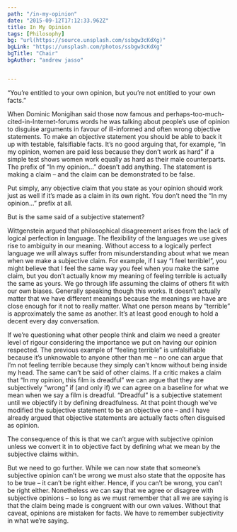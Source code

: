 ```yaml
---
path: "/in-my-opinion"
date: "2015-09-12T17:12:33.962Z"
title: In My Opinion
tags: [Philosophy]
bg: "url(https://source.unsplash.com/ssbgw3cKdXg)"
bgLink: "https://unsplash.com/photos/ssbgw3cKdXg"
bgTitle: "Chair"
bgAuthor: "andrew jasso"


---
```

“You’re entitled to your own opinion, but you’re not entitled to your own facts.”

When Dominic Monigihan said those now famous and perhaps-too-much-cited-in-Internet-forums words he was talking about people’s use of opinion to disguise arguments in favour of ill-informed and often wrong objective statements. To make an objective statement you should be able to back it up with testable, falsifiable facts. It’s no good arguing that, for example, “In my opinion, women are paid less because they don’t work as hard” if a simple test shows women work equally as hard as their male counterparts. The prefix of “In my opinion…” doesn’t add anything. The statement is making a claim – and the claim can be demonstrated to be false.

Put simply, any objective claim that you state as your opinion should work just as well if it’s made as a claim in its own right. You don’t need the “In my opinion…” prefix at all.

But is the same said of a subjective statement?
<!-- more -->
Wittgenstein argued that philosophical disagreement arises from the lack of logical perfection in language. The flexibility of the languages we use gives rise to ambiguity in our meaning. Without access to a logically perfect language we will always suffer from misunderstanding about what we mean when we make a subjective claim. For example, if I say “I feel terrible!”, you might believe that I feel the same way you feel when you make the same claim, but you don’t actually know my meaning of feeling terrible is actually the same as yours. We go through life assuming the claims of others fit with our own biases. Generally speaking though this works. It doesn’t actually matter that we have different meanings because the meanings we have are close enough for it not to really matter. What one person means by “terrible” is approximately the same as another. It’s at least good enough to hold a decent every day conversation.

If we’re questioning what other people think and claim we need a greater level of rigour considering the importance we put on having our opinion respected. The previous example of “feeling terrible” is unfalsifiable because it’s unknowable to anyone other than me – no one can argue that I’m not feeling terrible because they simply can’t know without being inside my head. The same can’t be said of other claims. If a critic makes a claim that “In my opinion, this film is dreadful” we can argue that they are subjectively “wrong” if (and only if) we can agree on a baseline for what we mean when we say a film is dreadful. “Dreadful” is a subjective statement until we objectify it by defining dreadfulness. At that point though we’ve modified the subjective statement to be an objective one – and I have already argued that objective statements are actually facts often disguised as opinion.

The consequence of this is that we can’t argue with subjective opinion unless we convert it in to objective fact by defining what we mean by the subjective claims within.

But we need to go further. While we can now state that someone’s subjective opinion can’t be wrong we must also state that the opposite has to be true – it can’t be right either. Hence, if you can’t be wrong, you can’t be right either. Nonetheless we can say that we agree or disagree with subjective opinions – so long as we must remember that all we are saying is that the claim being made is congruent with our own values. Without that caveat, opinions are mistaken for facts. We have to remember subjectivity in what we’re saying.